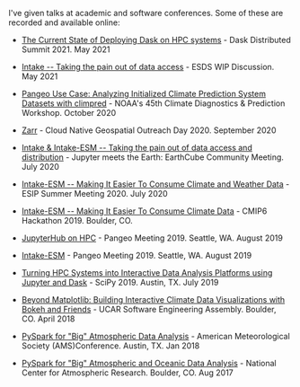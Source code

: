 I've given talks at academic and software conferences. Some of these are recorded and available online:

- [The Current State of Deploying Dask on HPC systems](./deploying-dask-on-hpc-dask-summit-2021.md) - Dask Distributed Summit 2021. May 2021
- [Intake -- Taking the pain out of data access](./intake-esds-2021.html) - ESDS WIP Discussion. May 2021
- [Pangeo Use Case: Analyzing Initialized Climate Prediction System Datasets with climpred](./climpred-cdpw-2020.html) - NOAA's 45th Climate Diagnostics & Prediction Workshop. October 2020
- [Zarr](./zarr-cloud-native-geospatial-2020.html) - Cloud Native Geospatial Outreach Day 2020. September 2020
- [Intake & Intake-ESM -- Taking the pain out of data access and distribution](./intake-jupyter-meets-earth-2020.html) - Jupyter meets the Earth: EarthCube Community Meeting. July 2020
- [Intake-ESM -- Making It Easier To Consume Climate and Weather Data](./intake-esm-esip-2020.html) - ESIP Summer Meeting 2020. July 2020
- [Intake-ESM -- Making It Easier To Consume Climate Data](./intake-esm-cmip6-2019.html) - CMIP6 Hackathon 2019. Boulder, CO.
- [JupyterHub on HPC](./jupyterhub-on-hpc-pangeo-2019.html) - Pangeo Meeting 2019. Seattle, WA. August 2019
- [Intake-ESM](./intake-esm-pangeo-2019.html) - Pangeo Meeting 2019. Seattle, WA. August 2019
- [Turning HPC Systems into Interactive Data Analysis Platforms using Jupyter and Dask](./dask-jupyter-scipy-2019.html) - SciPy 2019. Austin, TX. July 2019
- [Beyond Matplotlib: Building Interactive Climate Data Visualizations with Bokeh and Friends](https://sea.ucar.edu/event/beyond-matplotlib-building-interactive-climate-data-visualizations-bokeh-and-friends) - UCAR Software Engineering Assembly. Boulder, CO. April 2018

- [PySpark for "Big" Atmospheric Data Analysis](https://ams.confex.com/ams/98Annual/videogateway.cgi/id/45172?recordingid=45172&uniqueid=Paper334546&entry_password=105576) - American Meteorological Society (AMS)Conference. Austin, TX. Jan 2018

- [PySpark for "Big" Atmospheric and Oceanic Data Analysis](https://youtu.be/lqhYgRnIKTI) - National Center for Atmospheric
Research. Boulder, CO. Aug 2017
